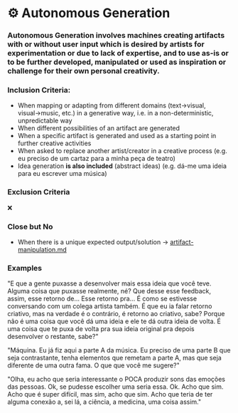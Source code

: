 # ⚙ Autonomous Generation

### Autonomous Generation involves machines creating artifacts with or without user input which is desired by artists for experimentation or due to lack of expertise, and to use as-is or to be further developed, manipulated or used as inspiration or challenge for their own personal creativity.

### Inclusion Criteria:

* When mapping or adapting from different domains (text→visual, visual→music, etc.) in a generative way, i.e. in a non-deterministic, unpredictable way
* When different possibilities of an artifact are generated
* When a specific artifact is generated and used as a starting point in further creative activities
* When asked to replace another artist/creator in a creative process (e.g. eu preciso de um cartaz para a minha peça de teatro)
* Idea generation **is also included** (abstract ideas) (e.g. dá-me uma ideia para eu escrever uma música)

### Exclusion Criteria

❌

### Close but No

* When there is a unique expected output/solution → [artifact-manipulation.md](artifact-manipulation.md "mention")

### Examples

"E que a gente puxasse a desenvolver mais essa ideia que você teve. Alguma coisa que puxasse realmente, né? Que desse esse feedback, assim, esse retorno de... Esse retorno pra... É como se estivesse conversando com um colega artista também. É que eu ia falar retorno criativo, mas na verdade é o contrário, é retorno ao criativo, sabe? Porque não é uma coisa que você dá uma ideia e ele te dá outra ideia de volta. É uma coisa que te puxa de volta pra sua ideia original pra depois desenvolver o restante, sabe?"

"Máquina. Eu já fiz aqui a parte A da música. Eu preciso de uma parte B que seja contrastante, tenha elementos que remetam a parte A, mas que seja diferente de uma outra fama. O que que você me sugere?"

"Olha, eu acho que seria interessante o POCA produzir sons das emoções das pessoas. Ok, se pudesse escolher uma seria essa. Ok. Acho que sim. Acho que é super difícil, mas sim, acho que sim. Acho que teria de ter alguma conexão a, sei lá, a ciência, a medicina, uma coisa assim."

